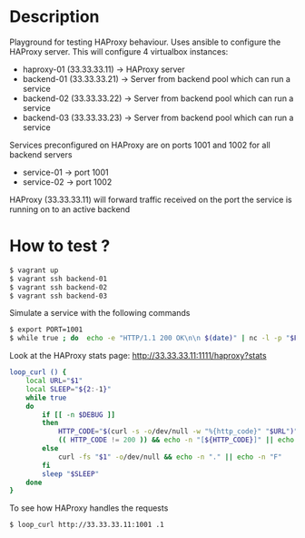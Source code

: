 # Description

Playground for testing HAProxy behaviour. 
Uses ansible to configure the HAProxy server.
This will configure 4 virtualbox instances:

* haproxy-01 (33.33.33.11) -> HAProxy server
* backend-01 (33.33.33.21) -> Server from backend pool which can run a service
* backend-02 (33.33.33.22) -> Server from backend pool which can run a service
* backend-03 (33.33.33.23) -> Server from backend pool which can run a service

Services preconfigured on HAProxy are on ports 1001 and 1002 for all backend servers

* service-01 -> port 1001
* service-02 -> port 1002

HAProxy (33.33.33.11) will forward traffic received on the port the service is running on to an active backend



# How to test ?

```bash
$ vagrant up
$ vagrant ssh backend-01
$ vagrant ssh backend-02
$ vagrant ssh backend-03
```

Simulate a service with the following commands

```bash
$ export PORT=1001
$ while true ; do  echo -e "HTTP/1.1 200 OK\n\n $(date)" | nc -l -p "$PORT"  ; done
```

Look at the HAProxy stats page: http://33.33.33.11:1111/haproxy?stats

```bash
loop_curl () {
	local URL="$1"
	local SLEEP="${2:-1}"
	while true
	do
		if [[ -n $DEBUG ]]
		then
			HTTP_CODE="$(curl -s -o/dev/null -w "%{http_code}" "$URL")"
			(( HTTP_CODE != 200 )) && echo -n "[${HTTP_CODE}]" || echo -n "."
		else
			curl -fs "$1" -o/dev/null && echo -n "." || echo -n "F"
		fi
		sleep "$SLEEP"
	done
}
```

To see how HAProxy handles the requests

```bash
$ loop_curl http://33.33.33.11:1001 .1
```